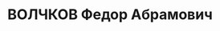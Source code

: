 ---
title: ВОЛЧКОВ Федор Абрамович
description: "1894 г.р., русский, член ВКП(б) с 1927, ком. 28 конноарт. полка КВО,\
  \ майор. \n  Арестован 16.10.1937. Приговор: ВК ВС СССР 27.12.1937. \n  Реабилитирован\
  \ 27.05.1958"
---
